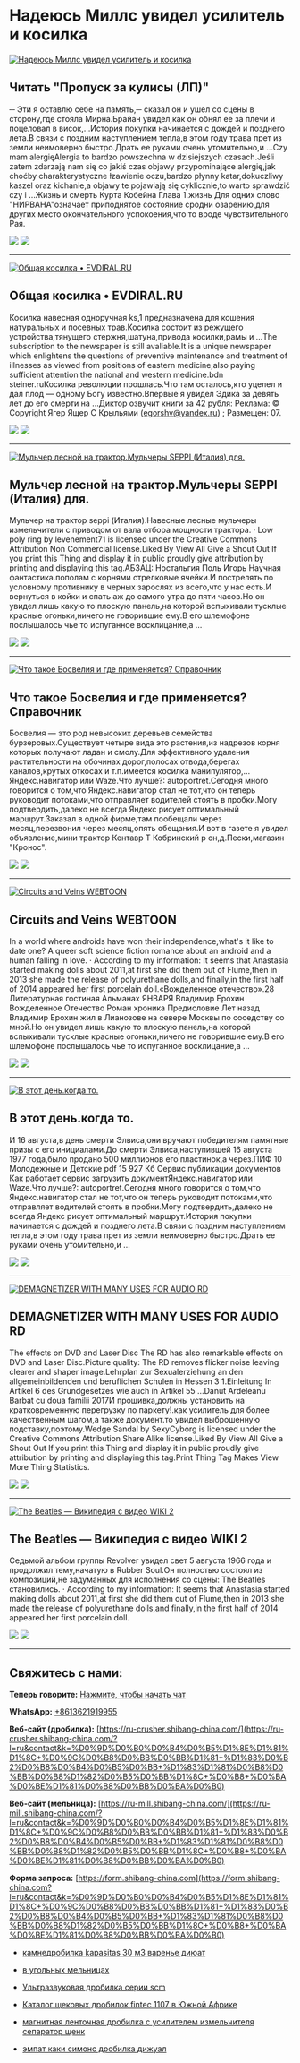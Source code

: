 # Надеюсь Миллс увидел усилитель и косилка

<a href="https://swt.shibang-china.com/?l=ru&img&k=%D0%9D%D0%B0%D0%B4%D0%B5%D1%8E%D1%81%D1%8C+%D0%9C%D0%B8%D0%BB%D0%BB%D1%81+%D1%83%D0%B2%D0%B8%D0%B4%D0%B5%D0%BB+%D1%83%D1%81%D0%B8%D0%BB%D0%B8%D1%82%D0%B5%D0%BB%D1%8C+%D0%B8+%D0%BA%D0%BE%D1%81%D0%B8%D0%BB%D0%BA%D0%B0" target="_blank">![Надеюсь Миллс увидел усилитель и косилка](http://static.shibang-china.com/all-800x300/938.jpg)</a>

## Читать &quot;Пропуск за кулисы (ЛП)&quot;
─ Эти я оставлю себе на память,─ сказал он и ушел со сцены в сторону,где стояла Мирна.Брайан увидел,как он обнял ее за плечи и поцеловал в висок,…История покупки начинается с дождей и позднего лета.В связи с поздним наступлением тепла,в этом году трава прет из земли неимоверно быстро.Драть ее руками очень утомительно,и …Czy mam alergięAlergia to bardzo powszechna w dzisiejszych czasach.Jeśli zatem zdarzają nam się co jakiś czas objawy przypominające alergię,jak choćby charakterystyczne łzawienie oczu,bardzo płynny katar,dokuczliwy kaszel oraz kichanie,a objawy te pojawiają się cyklicznie,to warto sprawdzić czy i …Жизнь и смерть Курта Кобейна Глава 1.жизнь Для одних слово &quot;НИРВАНА&quot;означает приподнятое состояние сродни озарению,для других место окончательного успокоения,что то вроде чувствительного Рая.


<a href="https://whatsapp.shibangsoft.com/WhatsApp.php" target="_blank" title="WhatsApp">![](http://static.shibang-china.com/icon/whatsapp.png)</a> <a href="https://swt.shibang-china.com/?l=ru&icon&k=%D0%9D%D0%B0%D0%B4%D0%B5%D1%8E%D1%81%D1%8C+%D0%9C%D0%B8%D0%BB%D0%BB%D1%81+%D1%83%D0%B2%D0%B8%D0%B4%D0%B5%D0%BB+%D1%83%D1%81%D0%B8%D0%BB%D0%B8%D1%82%D0%B5%D0%BB%D1%8C+%D0%B8+%D0%BA%D0%BE%D1%81%D0%B8%D0%BB%D0%BA%D0%B0" target="_blank">![](http://static.shibang-china.com/icon/chat-ru.png)</a>

---

<a href="https://swt.shibang-china.com/?l=ru&img&k=%D0%9D%D0%B0%D0%B4%D0%B5%D1%8E%D1%81%D1%8C+%D0%9C%D0%B8%D0%BB%D0%BB%D1%81+%D1%83%D0%B2%D0%B8%D0%B4%D0%B5%D0%BB+%D1%83%D1%81%D0%B8%D0%BB%D0%B8%D1%82%D0%B5%D0%BB%D1%8C+%D0%B8+%D0%BA%D0%BE%D1%81%D0%B8%D0%BB%D0%BA%D0%B0" target="_blank">![Общая косилка • EVDIRAL.RU](http://static.shibang-china.com/all-800x300/171.jpg)</a>

## Общая косилка • EVDIRAL.RU
Косилка навесная одноручная ks,1 предназначена для кошения натуральных и посевных трав.Косилка состоит из режущего устройства,тянущего стержня,шатуна,привода косилки,рамы и …The subscription to the newspaper is still avaliable.It is a unique newspaper which enlightens the questions of preventive maintenance and treatment of illnesses as viewed from positions of eastern medicine,also paying sufficient attention the national and western medicine.bdn steiner.ruКосилка революции прошлась.Что там осталось,кто уцелел и дал плод — одному Богу известно.Впервые я увидел Эдика за девять лет до его смерти на …Диктор озвучит книги за 42 рубля: Peклaмa: &#169; Copyright Ягер Ящер С Крыльями (egorshv@yandex.ru) ; Размещен: 07.


<a href="https://whatsapp.shibangsoft.com/WhatsApp.php" target="_blank" title="WhatsApp">![](http://static.shibang-china.com/icon/whatsapp.png)</a> <a href="https://swt.shibang-china.com/?l=ru&icon&k=%D0%9D%D0%B0%D0%B4%D0%B5%D1%8E%D1%81%D1%8C+%D0%9C%D0%B8%D0%BB%D0%BB%D1%81+%D1%83%D0%B2%D0%B8%D0%B4%D0%B5%D0%BB+%D1%83%D1%81%D0%B8%D0%BB%D0%B8%D1%82%D0%B5%D0%BB%D1%8C+%D0%B8+%D0%BA%D0%BE%D1%81%D0%B8%D0%BB%D0%BA%D0%B0" target="_blank">![](http://static.shibang-china.com/icon/chat-ru.png)</a>

---

<a href="https://swt.shibang-china.com/?l=ru&img&k=%D0%9D%D0%B0%D0%B4%D0%B5%D1%8E%D1%81%D1%8C+%D0%9C%D0%B8%D0%BB%D0%BB%D1%81+%D1%83%D0%B2%D0%B8%D0%B4%D0%B5%D0%BB+%D1%83%D1%81%D0%B8%D0%BB%D0%B8%D1%82%D0%B5%D0%BB%D1%8C+%D0%B8+%D0%BA%D0%BE%D1%81%D0%B8%D0%BB%D0%BA%D0%B0" target="_blank">![Мульчер лесной на трактор.Мульчеры SEPPI (Италия) для.](http://static.shibang-china.com/all-800x300/871.jpg)</a>

## Мульчер лесной на трактор.Мульчеры SEPPI (Италия) для.
Мульчер на трактор seppi (Италия).Навесные лесные мульчеры измельчители с приводом от вала отбора мощности трактора.&nbsp;&#0183;&#32;Low poly ring by levenement71 is licensed under the Creative Commons Attribution Non Commercial license.Liked By View All Give a Shout Out If you print this Thing and display it in public proudly give attribution by printing and displaying this tag.АБЗАЦ: Ностальгия Поль Игорь Научная фантастика.пополам с корнями стрелковые ячейки.И пострелять по условному противнику в черных зарослях из всего,что у нас есть.И вернуться в койки и спать аж до самого утра до пяти часов.Но он увидел лишь какую то плоскую панель,на которой вспыхивали тусклые красные огоньки,ничего не говорившие ему.В его шлемофоне послышалось чье то испуганное восклицание,а …


<a href="https://whatsapp.shibangsoft.com/WhatsApp.php" target="_blank" title="WhatsApp">![](http://static.shibang-china.com/icon/whatsapp.png)</a> <a href="https://swt.shibang-china.com/?l=ru&icon&k=%D0%9D%D0%B0%D0%B4%D0%B5%D1%8E%D1%81%D1%8C+%D0%9C%D0%B8%D0%BB%D0%BB%D1%81+%D1%83%D0%B2%D0%B8%D0%B4%D0%B5%D0%BB+%D1%83%D1%81%D0%B8%D0%BB%D0%B8%D1%82%D0%B5%D0%BB%D1%8C+%D0%B8+%D0%BA%D0%BE%D1%81%D0%B8%D0%BB%D0%BA%D0%B0" target="_blank">![](http://static.shibang-china.com/icon/chat-ru.png)</a>

---

<a href="https://swt.shibang-china.com/?l=ru&img&k=%D0%9D%D0%B0%D0%B4%D0%B5%D1%8E%D1%81%D1%8C+%D0%9C%D0%B8%D0%BB%D0%BB%D1%81+%D1%83%D0%B2%D0%B8%D0%B4%D0%B5%D0%BB+%D1%83%D1%81%D0%B8%D0%BB%D0%B8%D1%82%D0%B5%D0%BB%D1%8C+%D0%B8+%D0%BA%D0%BE%D1%81%D0%B8%D0%BB%D0%BA%D0%B0" target="_blank">![Что такое Босвелия и где применяется? Справочник](http://static.shibang-china.com/all-800x300/124.jpg)</a>

## Что такое Босвелия и где применяется? Справочник
Босвелия — это род невысоких деревьев семейства бурзеровых.Существует четыре вида это растения,из надрезов корня которых получают ладан и смолу.Для эффективного удаления растительности на обочинах дорог,полосах отвода,берегах каналов,крутых откосах и т.п.имеется косилка манипулятор,…Яндекс.навигатор или Waze.Что лучше?: autoportret.Сегодня много говорится о том,что Яндекс.навигатор стал не тот,что он теперь руководит потоками,что отправляет водителей стоять в пробки.Могу подтвердить,далеко не всегда Яндекс рисует оптимальный маршрут.Заказал в одной фирме,там пообещали через месяц,перезвонил через месяц,опять обещания.И вот в газете я увидел объявление,мини трактор Кентавр Т Кобринский р он,д.Пески,магазин &quot;Кронос&quot;.


<a href="https://whatsapp.shibangsoft.com/WhatsApp.php" target="_blank" title="WhatsApp">![](http://static.shibang-china.com/icon/whatsapp.png)</a> <a href="https://swt.shibang-china.com/?l=ru&icon&k=%D0%9D%D0%B0%D0%B4%D0%B5%D1%8E%D1%81%D1%8C+%D0%9C%D0%B8%D0%BB%D0%BB%D1%81+%D1%83%D0%B2%D0%B8%D0%B4%D0%B5%D0%BB+%D1%83%D1%81%D0%B8%D0%BB%D0%B8%D1%82%D0%B5%D0%BB%D1%8C+%D0%B8+%D0%BA%D0%BE%D1%81%D0%B8%D0%BB%D0%BA%D0%B0" target="_blank">![](http://static.shibang-china.com/icon/chat-ru.png)</a>

---

<a href="https://swt.shibang-china.com/?l=ru&img&k=%D0%9D%D0%B0%D0%B4%D0%B5%D1%8E%D1%81%D1%8C+%D0%9C%D0%B8%D0%BB%D0%BB%D1%81+%D1%83%D0%B2%D0%B8%D0%B4%D0%B5%D0%BB+%D1%83%D1%81%D0%B8%D0%BB%D0%B8%D1%82%D0%B5%D0%BB%D1%8C+%D0%B8+%D0%BA%D0%BE%D1%81%D0%B8%D0%BB%D0%BA%D0%B0" target="_blank">![Circuits and Veins WEBTOON](http://static.shibang-china.com/all-800x300/1392.jpg)</a>

## Circuits and Veins WEBTOON
In a world where androids have won their independence,what's it like to date one? A queer soft science fiction romance about an android and a human falling in love.&nbsp;&#0183;&#32;According to my information: It seems that Anastasia started making dolls about 2011,at first she did them out of Flume,then in 2013 she made the release of polyurethane dolls,and finally,in the first half of 2014 appeared her first porcelain doll.&#171;Вожделенное отечество&#187;.28 Литературная гостиная Альманах ЯНВАРЯ Владимир Ерохин Вожделенное Отечество Роман хроника Предисловие Лет назад Владимир Ерохин жил в Лианозове на севере Москвы по соседству со мной.Но он увидел лишь какую то плоскую панель,на которой вспыхивали тусклые красные огоньки,ничего не говорившие ему.В его шлемофоне послышалось чье то испуганное восклицание,а …


<a href="https://whatsapp.shibangsoft.com/WhatsApp.php" target="_blank" title="WhatsApp">![](http://static.shibang-china.com/icon/whatsapp.png)</a> <a href="https://swt.shibang-china.com/?l=ru&icon&k=%D0%9D%D0%B0%D0%B4%D0%B5%D1%8E%D1%81%D1%8C+%D0%9C%D0%B8%D0%BB%D0%BB%D1%81+%D1%83%D0%B2%D0%B8%D0%B4%D0%B5%D0%BB+%D1%83%D1%81%D0%B8%D0%BB%D0%B8%D1%82%D0%B5%D0%BB%D1%8C+%D0%B8+%D0%BA%D0%BE%D1%81%D0%B8%D0%BB%D0%BA%D0%B0" target="_blank">![](http://static.shibang-china.com/icon/chat-ru.png)</a>

---

<a href="https://swt.shibang-china.com/?l=ru&img&k=%D0%9D%D0%B0%D0%B4%D0%B5%D1%8E%D1%81%D1%8C+%D0%9C%D0%B8%D0%BB%D0%BB%D1%81+%D1%83%D0%B2%D0%B8%D0%B4%D0%B5%D0%BB+%D1%83%D1%81%D0%B8%D0%BB%D0%B8%D1%82%D0%B5%D0%BB%D1%8C+%D0%B8+%D0%BA%D0%BE%D1%81%D0%B8%D0%BB%D0%BA%D0%B0" target="_blank">![В этот день.когда то.](http://static.shibang-china.com/all-800x300/843.jpg)</a>

## В этот день.когда то.
И 16 августа,в день смерти Элвиса,они вручают победителям памятные призы с его инициалами.До смерти Элвиса,наступившей 16 августа 1977 года,было продано 500 миллионов его пластинок,а через.ПИФ 10 Молодежные и Детские pdf 15 927 Кб Сервис публикации документов Как работает сервис загрузить документЯндекс.навигатор или Waze.Что лучше?: autoportret.Сегодня много говорится о том,что Яндекс.навигатор стал не тот,что он теперь руководит потоками,что отправляет водителей стоять в пробки.Могу подтвердить,далеко не всегда Яндекс рисует оптимальный маршрут.История покупки начинается с дождей и позднего лета.В связи с поздним наступлением тепла,в этом году трава прет из земли неимоверно быстро.Драть ее руками очень утомительно,и …


<a href="https://whatsapp.shibangsoft.com/WhatsApp.php" target="_blank" title="WhatsApp">![](http://static.shibang-china.com/icon/whatsapp.png)</a> <a href="https://swt.shibang-china.com/?l=ru&icon&k=%D0%9D%D0%B0%D0%B4%D0%B5%D1%8E%D1%81%D1%8C+%D0%9C%D0%B8%D0%BB%D0%BB%D1%81+%D1%83%D0%B2%D0%B8%D0%B4%D0%B5%D0%BB+%D1%83%D1%81%D0%B8%D0%BB%D0%B8%D1%82%D0%B5%D0%BB%D1%8C+%D0%B8+%D0%BA%D0%BE%D1%81%D0%B8%D0%BB%D0%BA%D0%B0" target="_blank">![](http://static.shibang-china.com/icon/chat-ru.png)</a>

---

<a href="https://swt.shibang-china.com/?l=ru&img&k=%D0%9D%D0%B0%D0%B4%D0%B5%D1%8E%D1%81%D1%8C+%D0%9C%D0%B8%D0%BB%D0%BB%D1%81+%D1%83%D0%B2%D0%B8%D0%B4%D0%B5%D0%BB+%D1%83%D1%81%D0%B8%D0%BB%D0%B8%D1%82%D0%B5%D0%BB%D1%8C+%D0%B8+%D0%BA%D0%BE%D1%81%D0%B8%D0%BB%D0%BA%D0%B0" target="_blank">![DEMAGNETIZER WITH MANY USES FOR AUDIO RD](http://static.shibang-china.com/all-800x300/234.jpg)</a>

## DEMAGNETIZER WITH MANY USES FOR AUDIO RD
The effects on DVD and Laser Disc The RD has also remarkable effects on DVD and Laser Disc.Picture quality: The RD removes flicker noise leaving clearer and shaper image.Lehrplan zur Sexualerziehung an den allgemeinbildenden und beruflichen Schulen in Hessen 3 1.Einleitung In Artikel 6 des Grundgesetzes wie auch in Artikel 55 …Danut Ardeleanu Barbat cu doua familii 2017И прошивка,должны установить на кратковременную перегрузку по паркету!.как усилитель для более качественным шагом,а также документ.то увидел выброшенную подставку,поэтому.Wedge Sandal by SexyCyborg is licensed under the Creative Commons Attribution Share Alike license.Liked By View All Give a Shout Out If you print this Thing and display it in public proudly give attribution by printing and displaying this tag.Print Thing Tag Makes View More Thing Statistics.


<a href="https://whatsapp.shibangsoft.com/WhatsApp.php" target="_blank" title="WhatsApp">![](http://static.shibang-china.com/icon/whatsapp.png)</a> <a href="https://swt.shibang-china.com/?l=ru&icon&k=%D0%9D%D0%B0%D0%B4%D0%B5%D1%8E%D1%81%D1%8C+%D0%9C%D0%B8%D0%BB%D0%BB%D1%81+%D1%83%D0%B2%D0%B8%D0%B4%D0%B5%D0%BB+%D1%83%D1%81%D0%B8%D0%BB%D0%B8%D1%82%D0%B5%D0%BB%D1%8C+%D0%B8+%D0%BA%D0%BE%D1%81%D0%B8%D0%BB%D0%BA%D0%B0" target="_blank">![](http://static.shibang-china.com/icon/chat-ru.png)</a>

---

<a href="https://swt.shibang-china.com/?l=ru&img&k=%D0%9D%D0%B0%D0%B4%D0%B5%D1%8E%D1%81%D1%8C+%D0%9C%D0%B8%D0%BB%D0%BB%D1%81+%D1%83%D0%B2%D0%B8%D0%B4%D0%B5%D0%BB+%D1%83%D1%81%D0%B8%D0%BB%D0%B8%D1%82%D0%B5%D0%BB%D1%8C+%D0%B8+%D0%BA%D0%BE%D1%81%D0%B8%D0%BB%D0%BA%D0%B0" target="_blank">![The Beatles — Википедия с видео WIKI 2](http://static.shibang-china.com/all-800x300/1348.jpg)</a>

## The Beatles — Википедия с видео WIKI 2
Седьмой альбом группы Revolver увидел свет 5 августа 1966 года и продолжил тему,начатую в Rubber Soul.Он полностью состоял из композиций,не задуманных для исполнения со сцены: The Beatles становились.&nbsp;&#0183;&#32;According to my information: It seems that Anastasia started making dolls about 2011,at first she did them out of Flume,then in 2013 she made the release of polyurethane dolls,and finally,in the first half of 2014 appeared her first porcelain doll.

<a href="https://whatsapp.shibangsoft.com/WhatsApp.php" target="_blank" title="WhatsApp">![](http://static.shibang-china.com/icon/whatsapp.png)</a> <a href="https://swt.shibang-china.com/?l=ru&icon&k=%D0%9D%D0%B0%D0%B4%D0%B5%D1%8E%D1%81%D1%8C+%D0%9C%D0%B8%D0%BB%D0%BB%D1%81+%D1%83%D0%B2%D0%B8%D0%B4%D0%B5%D0%BB+%D1%83%D1%81%D0%B8%D0%BB%D0%B8%D1%82%D0%B5%D0%BB%D1%8C+%D0%B8+%D0%BA%D0%BE%D1%81%D0%B8%D0%BB%D0%BA%D0%B0" target="_blank">![](http://static.shibang-china.com/icon/chat-ru.png)</a>

---
## Свяжитесь с нами:

**Теперь говорите:** [Нажмите, чтобы начать чат](https://swt.shibang-china.com?l=ru&contact&k=%D0%9D%D0%B0%D0%B4%D0%B5%D1%8E%D1%81%D1%8C+%D0%9C%D0%B8%D0%BB%D0%BB%D1%81+%D1%83%D0%B2%D0%B8%D0%B4%D0%B5%D0%BB+%D1%83%D1%81%D0%B8%D0%BB%D0%B8%D1%82%D0%B5%D0%BB%D1%8C+%D0%B8+%D0%BA%D0%BE%D1%81%D0%B8%D0%BB%D0%BA%D0%B0)

**WhatsApp:**  [+8613621919955](https://whatsapp.shibangsoft.com/WhatsApp.php)

**Веб-сайт (дробилка):** [https://ru-crusher.shibang-china.com/](https://ru-crusher.shibang-china.com/?l=ru&contact&k=%D0%9D%D0%B0%D0%B4%D0%B5%D1%8E%D1%81%D1%8C+%D0%9C%D0%B8%D0%BB%D0%BB%D1%81+%D1%83%D0%B2%D0%B8%D0%B4%D0%B5%D0%BB+%D1%83%D1%81%D0%B8%D0%BB%D0%B8%D1%82%D0%B5%D0%BB%D1%8C+%D0%B8+%D0%BA%D0%BE%D1%81%D0%B8%D0%BB%D0%BA%D0%B0)

**Веб-сайт (мельница):** [https://ru-mill.shibang-china.com/](https://ru-mill.shibang-china.com/?l=ru&contact&k=%D0%9D%D0%B0%D0%B4%D0%B5%D1%8E%D1%81%D1%8C+%D0%9C%D0%B8%D0%BB%D0%BB%D1%81+%D1%83%D0%B2%D0%B8%D0%B4%D0%B5%D0%BB+%D1%83%D1%81%D0%B8%D0%BB%D0%B8%D1%82%D0%B5%D0%BB%D1%8C+%D0%B8+%D0%BA%D0%BE%D1%81%D0%B8%D0%BB%D0%BA%D0%B0)

**Форма запроса:** [https://form.shibang-china.com](https://form.shibang-china.com?l=ru&contact&k=%D0%9D%D0%B0%D0%B4%D0%B5%D1%8E%D1%81%D1%8C+%D0%9C%D0%B8%D0%BB%D0%BB%D1%81+%D1%83%D0%B2%D0%B8%D0%B4%D0%B5%D0%BB+%D1%83%D1%81%D0%B8%D0%BB%D0%B8%D1%82%D0%B5%D0%BB%D1%8C+%D0%B8+%D0%BA%D0%BE%D1%81%D0%B8%D0%BB%D0%BA%D0%B0)

* [камнедробилка kapasitas 30 м3 варенье диюат](../122/%D0%BA%D0%B0%D0%BC%D0%BD%D0%B5%D0%B4%D1%80%D0%BE%D0%B1%D0%B8%D0%BB%D0%BA%D0%B0%20kapasitas%2030%20%D0%BC3%20%D0%B2%D0%B0%D1%80%D0%B5%D0%BD%D1%8C%D0%B5%20%D0%B4%D0%B8%D1%8E%D0%B0%D1%82.md)

* [в угольных мельницах](../123/%D0%B2%20%D1%83%D0%B3%D0%BE%D0%BB%D1%8C%D0%BD%D1%8B%D1%85%20%D0%BC%D0%B5%D0%BB%D1%8C%D0%BD%D0%B8%D1%86%D0%B0%D1%85.md)

* [Ультразвуковая дробилка серии scm](../121/%D0%A3%D0%BB%D1%8C%D1%82%D1%80%D0%B0%D0%B7%D0%B2%D1%83%D0%BA%D0%BE%D0%B2%D0%B0%D1%8F%20%D0%B4%D1%80%D0%BE%D0%B1%D0%B8%D0%BB%D0%BA%D0%B0%20%D1%81%D0%B5%D1%80%D0%B8%D0%B8%20scm.md)

* [Каталог щековых дробилок fintec 1107 в Южной Африке](../123/%D0%9A%D0%B0%D1%82%D0%B0%D0%BB%D0%BE%D0%B3%20%D1%89%D0%B5%D0%BA%D0%BE%D0%B2%D1%8B%D1%85%20%D0%B4%D1%80%D0%BE%D0%B1%D0%B8%D0%BB%D0%BE%D0%BA%20fintec%201107%20%D0%B2%20%D0%AE%D0%B6%D0%BD%D0%BE%D0%B9%20%D0%90%D1%84%D1%80%D0%B8%D0%BA%D0%B5.md)

* [магнитная ленточная дробилка с усилителем измельчителя сепаратор щенк](../122/%D0%BC%D0%B0%D0%B3%D0%BD%D0%B8%D1%82%D0%BD%D0%B0%D1%8F%20%D0%BB%D0%B5%D0%BD%D1%82%D0%BE%D1%87%D0%BD%D0%B0%D1%8F%20%D0%B4%D1%80%D0%BE%D0%B1%D0%B8%D0%BB%D0%BA%D0%B0%20%D1%81%20%D1%83%D1%81%D0%B8%D0%BB%D0%B8%D1%82%D0%B5%D0%BB%D0%B5%D0%BC%20%D0%B8%D0%B7%D0%BC%D0%B5%D0%BB%D1%8C%D1%87%D0%B8%D1%82%D0%B5%D0%BB%D1%8F%20%D1%81%D0%B5%D0%BF%D0%B0%D1%80%D0%B0%D1%82%D0%BE%D1%80%20%D1%89%D0%B5%D0%BD%D0%BA.md)

* [эмпат каки симонс дробилка дижуал](../123/%D1%8D%D0%BC%D0%BF%D0%B0%D1%82%20%D0%BA%D0%B0%D0%BA%D0%B8%20%D1%81%D0%B8%D0%BC%D0%BE%D0%BD%D1%81%20%D0%B4%D1%80%D0%BE%D0%B1%D0%B8%D0%BB%D0%BA%D0%B0%20%D0%B4%D0%B8%D0%B6%D1%83%D0%B0%D0%BB.md)